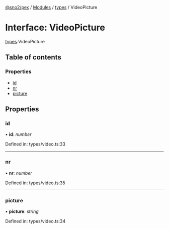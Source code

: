 [@sno2/pex](../README.md) / [Modules](../modules.md) / [types](../modules/types.md) / VideoPicture

# Interface: VideoPicture

[types](../modules/types.md).VideoPicture

## Table of contents

### Properties

- [id](types.videopicture.md#id)
- [nr](types.videopicture.md#nr)
- [picture](types.videopicture.md#picture)

## Properties

### id

• **id**: *number*

Defined in: types/video.ts:33

___

### nr

• **nr**: *number*

Defined in: types/video.ts:35

___

### picture

• **picture**: *string*

Defined in: types/video.ts:34
